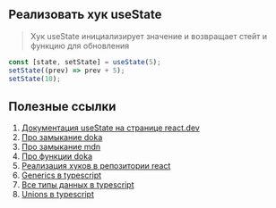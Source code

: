 ## Реализовать хук useState

> Хук useState инициализирует значение и возвращает стейт и функцию для обновления

```javascript
const [state, setState] = useState(5);
setState((prev) => prev + 5);
setState(10);
```

## Полезные ссылки

1. [Документация useState на странице react.dev](https://react.dev/reference/react/useState)
2. [Про замыкание doka](https://doka.guide/js/closures/)
3. [Про замыкание mdn](https://developer.mozilla.org/ru/docs/Web/JavaScript/Closures)
4. [Про функции doka](https://doka.guide/js/function/)
5. [Реализация хуков в репозитории react](https://github.com/facebook/react/blob/main/packages/react/src/ReactHooks.js#L169)
6. [Generics в typescript](https://www.typescriptlang.org/docs/handbook/2/generics.html)
7. [Все типы данных в typescript](https://www.typescriptlang.org/docs/handbook/2/everyday-types.html#arrays)
8. [Unions в typescript](https://www.typescriptlang.org/docs/handbook/typescript-in-5-minutes-func.html#unions)